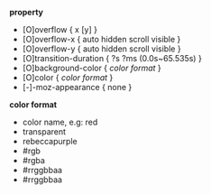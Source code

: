 **property**
  - [O]overflow { x [y] }
  - [O]overflow-x { auto hidden scroll visible }
  - [O]overflow-y { auto hidden scroll visible }
  - [O]transition-duration { ?s ?ms (0.0s~65.535s) }
  - [O]background-color { *color format* }
  - [O]color { *color format* }
  - [-]-moz-appearance { none }

**color format**
  - color name, e.g: red
  - transparent
  - rebeccapurple
  - #rgb
  - #rgba
  - #rrggbbaa
  - #rrggbbaa
  
